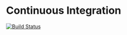 # Continuous Integration
[![Build Status](https://travis-ci.com/rzfortes/Laravel_CI_ToDo.svg?branch=master)](https://travis-ci.com/rzfortes/Laravel_CI_ToDo)